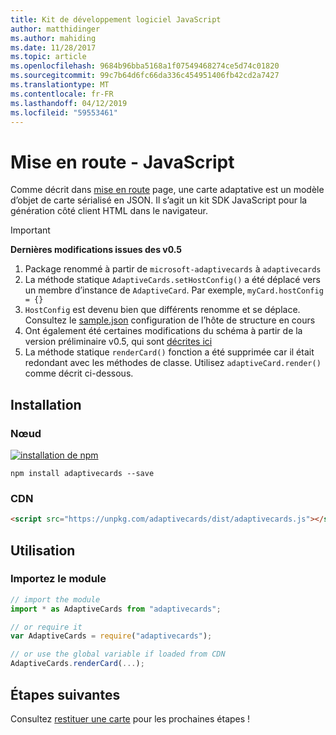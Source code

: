 ```yaml
---
title: Kit de développement logiciel JavaScript
author: matthidinger
ms.author: mahiding
ms.date: 11/28/2017
ms.topic: article
ms.openlocfilehash: 9684b96bba5168a1f07549468274ce5d74c01820
ms.sourcegitcommit: 99c7b64d6fc66da336c454951406fb42cd2a7427
ms.translationtype: MT
ms.contentlocale: fr-FR
ms.lasthandoff: 04/12/2019
ms.locfileid: "59553461"
---
```

# <a name="getting-started---javascript"></a>Mise en route - JavaScript

Comme décrit dans [mise en route](../../../authoring-cards/getting-started.md) page, une carte adaptative est un modèle d’objet de carte sérialisé en JSON. Il s’agit un kit SDK JavaScript pour la génération côté client HTML dans le navigateur.

> [!IMPORTANT]
> **Dernières modifications issues des v0.5**
> 
> 1. Package renommé à partir de `microsoft-adaptivecards` à `adaptivecards`
> 1. La méthode statique `AdaptiveCards.setHostConfig()` a été déplacé vers un membre d’instance de `AdaptiveCard`. Par exemple, `myCard.hostConfig = {}` 
> 1. `HostConfig` est devenu bien que différents renomme et se déplace. Consultez le [sample.json](https://github.com/Microsoft/AdaptiveCards/blob/master/samples/HostConfig/sample.json) configuration de l’hôte de structure en cours
> 1. Ont également été certaines modifications du schéma à partir de la version préliminaire v0.5, qui sont [décrites ici](https://github.com/Microsoft/AdaptiveCards/pull/633)
> 1. La méthode statique `renderCard()` fonction a été supprimée car il était redondant avec les méthodes de classe. Utilisez `adaptiveCard.render()` comme décrit ci-dessous. 


## <a name="install"></a>Installation

### <a name="node"></a>Nœud

[![installation de npm](https://img.shields.io/npm/v/adaptivecards.svg)](https://www.npmjs.com/package/adaptivecards)

```console
npm install adaptivecards --save
```

### <a name="cdn"></a>CDN

```html
<script src="https://unpkg.com/adaptivecards/dist/adaptivecards.js"></script>
```

## <a name="usage"></a>Utilisation

### <a name="import-the-module"></a>Importez le module

```js
// import the module
import * as AdaptiveCards from "adaptivecards";

// or require it
var AdaptiveCards = require("adaptivecards");

// or use the global variable if loaded from CDN
AdaptiveCards.renderCard(...);
```

## <a name="next-steps"></a>Étapes suivantes

Consultez [restituer une carte](render-a-card.md) pour les prochaines étapes !
